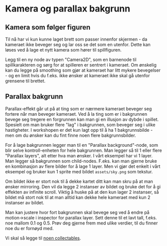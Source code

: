 # Kamera og parallax bakgrunn

## Kamera som følger figuren

Til nå har vi kun kunne laget brett som passer innenfor skjermen - da kameraet
ikke beveger seg og lar oss se det som en utenfor. Dette kan løses ved å lage
et nytt kamera som hører til spillfiguren.

Legg til en ny node av typen "Camera2D", som en barnenode til spillkarakteren
og sørg for at spilleren er sentrert i kameraet. Om ønskelig kan du legge på
smoothing som gjør at kameraet har litt mykere bevegelser - og en limit hvis du
f.eks. ikke ønsker at kameraet ikke skal gå utenfor grensene til brettet.


## Parallax bakgrunn

Parallax-effekt går ut på at ting som er nærmere kameraet beveger seg fortere
når man beveger kameraet. Ved å la ting som er i bakgrunnen bevege seg tregere
en forgrunnen kan man gi en illusjon av dybde i spillet. Spesielt om man bruker
flere "lag" i bakgrunnen, som beveger seg i ulike hastigheter. I workshopen er
det kun lagt opp til å ha 1 bakgrunnsbilde - men om du ønsker kan du fint finne
noen flere bakgrunnsbilder.

For å lage bakgrunnen legger man til en "Parallax background"-node, som blir selve
kontroll-enheten for hele bakgrunnen. Man legger så til 1 eller flere "Parallax layers", 
alt etter hva man ønsker. I vårt eksempel har vi 1 layer. Man legger så bakgrunnen
som child-nodes. F.eks. kan man gjerne bruke en kombinasjon av flere bilder
for å lage 1 layer. Men vi gjør det enkelt i vårt eksempel og bruker kun 1 sprite
med bildet `assets/sky.png` som tekstur.

Om bildet ikke er stort nok til å dekke kartet ditt kan man skru på at man ønsker
mirroring. Den vil da legge 2 instanser av bildet og bruke det for å gi effekten
av infinite scroll. Viktig å huske på at den kun lager 2 instanser, så bildet må
stort nok til at man alltid kan dekke hele kameraet med kun 2 instanser av bildet.

Man kan justere hvor fort bakgrunnen skal bevege seg ved å endre på motion->scale i
inspector for parallax layer. Sett denne til et lavt tall, f.eks. noe mallom 0.1 og 0.5.
Prøv deg gjerne frem med ulike verdier, til du finner noe du er fornøyd med.

Vi skal så legge til [noen collectables](06-collectables.md).